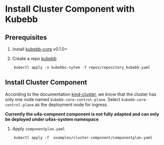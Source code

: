 # Install Cluster Component with Kubebb

## Prerequisites

1. Install [kubebb-core](https://github.com/kubebb/components/tree/main/charts/kubebb-core) v0.1.0+

2. Create a repo [kubebb](https://github.com/kubebb/components/blob/main/repos/repository_kubebb.yaml)

```shell
    kubectl apply -n kubebbs-sytem -f repos/repository_kubebb.yaml
```

## Install Cluster Component

According to the documentation [kind-cluster](https://kubebb.github.io/website/docs/core/get_started#kind%E5%BC%80%E5%8F%91%E9%9B%86%E7%BE%A4), 
we know that the cluster has only one node named `kubebb-core-control-plane`.
Select `kubebb-core-control-plane` as the deployment node for ingress.

**Currently the u4a-compnent component is not fully adapted and can only be deployed under u4as-system namespace**

1. Apply `componentplan.yaml`

```shell
    kubectl apply -f  examples/cluster-component/componentplan.yaml
```
